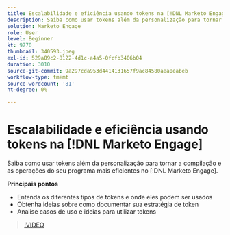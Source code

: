 ```yaml
---
title: Escalabilidade e eficiência usando tokens na [!DNL Marketo Engage]
description: Saiba como usar tokens além da personalização para tornar a compilação e as operações do seu programa mais eficientes no [!DNL Marketo Engage].
solution: Marketo Engage
role: User
level: Beginner
kt: 9770
thumbnail: 340593.jpeg
exl-id: 529a09c2-8122-4d1c-a4a5-0fcfb3406b04
duration: 3010
source-git-commit: 9a297cda953d4414131657f9ac84580aea0eabeb
workflow-type: tm+mt
source-wordcount: '81'
ht-degree: 0%

---
```


# Escalabilidade e eficiência usando tokens na [!DNL Marketo Engage]

Saiba como usar tokens além da personalização para tornar a compilação e as operações do seu programa mais eficientes no [!DNL Marketo Engage].

**Principais pontos**

* Entenda os diferentes tipos de tokens e onde eles podem ser usados
* Obtenha ideias sobre como documentar sua estratégia de token
* Analise casos de uso e ideias para utilizar tokens

>[!VIDEO](https://video.tv.adobe.com/v/340593/?quality=12&learn=on)
